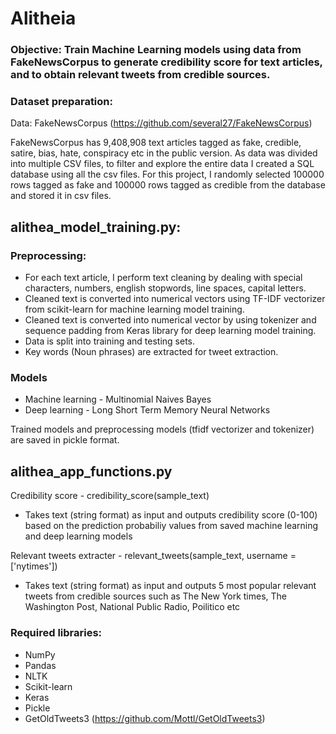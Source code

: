 # Alitheia 

### Objective: Train Machine Learning models using data from FakeNewsCorpus to generate credibility score for text articles, and to obtain relevant tweets from credible sources. 

### Dataset preparation:

Data: FakeNewsCorpus (https://github.com/several27/FakeNewsCorpus)

FakeNewsCorpus has 9,408,908 text articles tagged as fake, credible, satire, bias, hate, conspiracy etc in the public version. As data was divided into multiple CSV files, to filter and explore the entire data I created a SQL database using all the csv files. For this project, I randomly selected 100000 rows tagged as fake and 100000 rows tagged as credible from the database and stored it in csv files.

## alithea_model_training.py:

### Preprocessing:

- For each text article, I perform text cleaning by dealing with special characters, numbers, english stopwords, line spaces, capital letters. 
- Cleaned text is converted into numerical vectors using TF-IDF vectorizer from scikit-learn for machine learning model training. 
- Cleaned text is converted into numerical vector by using tokenizer and sequence padding from Keras library for deep learning model training.
- Data is split into training and testing sets.
- Key words (Noun phrases) are extracted for tweet extraction.

### Models

- Machine learning - Multinomial Naives Bayes
- Deep learning - Long Short Term Memory Neural Networks

Trained models and preprocessing models (tfidf vectorizer and tokenizer) are saved in pickle format.

## alithea_app_functions.py

Credibility score - credibility_score(sample_text)
- Takes text (string format) as input and outputs credibility score (0-100) based on the prediction probabiliy values from saved machine learning and deep learning models

Relevant tweets extracter - relevant_tweets(sample_text, username = ['nytimes'])
- Takes text (string format) as input and outputs 5 most popular relevant tweets from credible sources such as The New York times, The Washington Post, National Public Radio, Poilitico etc 

### Required libraries:
 - NumPy
 - Pandas
 - NLTK
 - Scikit-learn
 - Keras
 - Pickle
 - GetOldTweets3 (https://github.com/Mottl/GetOldTweets3)
 
